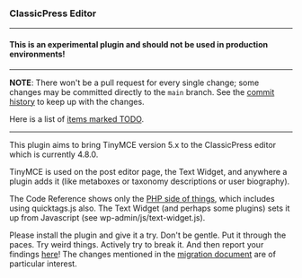 ### ClassicPress Editor

___

#### This is an experimental plugin and should not be used in production environments!

___

**NOTE**: There won't be a pull request for every single change; some changes may be committed directly to the `main` branch. See the [commit history](https://github.com/ClassicPress-research/ClassicPress-Editor/commits/main) to keep up with the changes.

Here is a list of [items marked TODO](https://github.com/ClassicPress-research/ClassicPress-Editor/search?q=TODO).
___

This plugin aims to bring TinyMCE version 5.x to the ClassicPress editor which is currently 4.8.0.

TinyMCE is used on the post editor page, the Text Widget, and anywhere a plugin adds it (like metaboxes or taxonomy descriptions or user biography).

The Code Reference shows only the [PHP side of things](https://docs.classicpress.net/reference/functions/wp_editor/), which includes using quicktags.js also. The Text Widget (and perhaps some plugins) sets it up from Javascript (see wp-admin/js/text-widget.js).

Please install the plugin and give it a try. Don't be gentle. Put it through the paces. Try weird things. Actively try to break it. And then report your findings [here](https://github.com/ClassicPress-research/ClassicPress-Editor/issues)!
The changes mentioned in the [migration document](https://www.tiny.cloud/docs/migration-from-4x/) are of particular interest.
